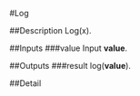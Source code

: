 #Log

##Description
Log(x).

##Inputs
###value
Input **value**.

##Outputs
###result
log(**value**).

##Detail

